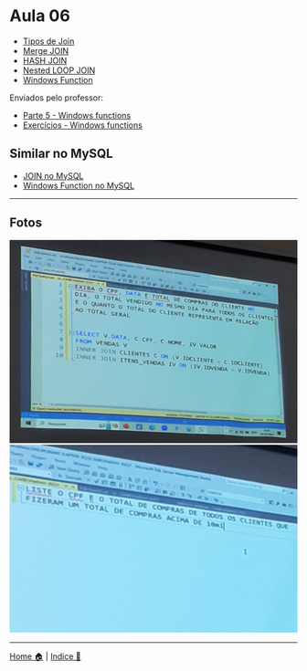 # Aula 06

- [Tipos de Join](./join.md)
- [Merge JOIN](./merge_join.md)
- [HASH JOIN](./hash_join.md)
- [Nested LOOP JOIN](./hash_join.md)
- [Windows Function](./windows_functions.md)

Enviados pelo professor:

- [Parte 5 - Windows functions](./doc/Parte_05_Windows_Functions.md)
- [Exercícios - Windows functions](./doc/exercicio_windows_functions.md)

## Similar no MySQL

- [JOIN no MySQL](./join_mysql.md)
- [Windows Function no MySQL](./windows_functions_mysql.md)

-----


## Fotos

![](./img/img_2024-03-09_13.56.41_dd4c1995.jpg)
![](./img/img_2024-03-09_14.45.27_9d25a115.jpg)

-----

[Home 🏠](../README.md) | [Indice 📇](README.md)